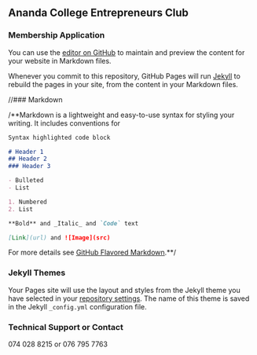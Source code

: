 ## Ananda College Entrepreneurs Club
### Membership Application

You can use the [editor on GitHub](https://github.com/acecmembership/acecmembership/edit/gh-pages/index.md) to maintain and preview the content for your website in Markdown files.

Whenever you commit to this repository, GitHub Pages will run [Jekyll](https://jekyllrb.com/) to rebuild the pages in your site, from the content in your Markdown files.

//### Markdown

/**Markdown is a lightweight and easy-to-use syntax for styling your writing. It includes conventions for

```markdown
Syntax highlighted code block

# Header 1
## Header 2
### Header 3

- Bulleted
- List

1. Numbered
2. List

**Bold** and _Italic_ and `Code` text

[Link](url) and ![Image](src)
```

For more details see [GitHub Flavored Markdown](https://guides.github.com/features/mastering-markdown/).**/

### Jekyll Themes

Your Pages site will use the layout and styles from the Jekyll theme you have selected in your [repository settings](https://github.com/acecmembership/acecmembership/settings). The name of this theme is saved in the Jekyll `_config.yml` configuration file.

### Technical Support or Contact
074 028 8215 or 076 795 7763
